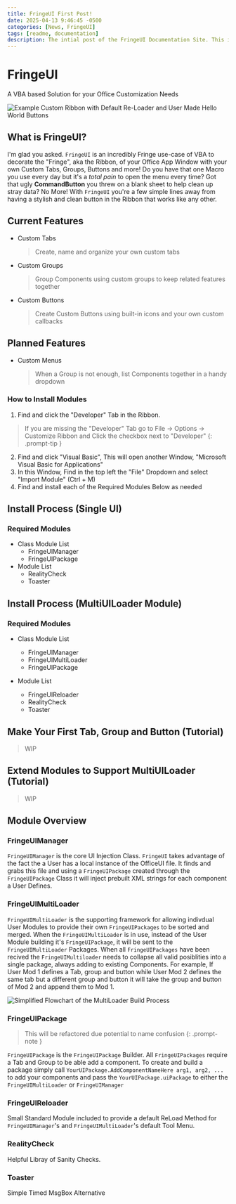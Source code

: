 ```yaml
---
title: FringeUI First Post!
date: 2025-04-13 9:46:45 -0500
categories: [News, FringeUI]
tags: [readme, documentation]
description: The intial post of the FringeUI Documentation Site. This is just a mirror of the Github Repo
---
```


# FringeUI
A VBA based Solution for your Office Customization Needs

![Example Custom Ribbon with Default Re-Loader and User Made Hello World Buttons](https://scorpiogameking.github.io/FringeUI/git_assets/images/HelloWordExampleBanner.png)

## What is FringeUI?
I'm glad you asked. `FringeUI` is an incredibly Fringe use-case of VBA to decorate the "Fringe", 
aka the Ribbon, of your Office App Window with your own Custom Tabs, Groups, Buttons and more! 
Do you have that one Macro you use every day but it's a *total pain* to open the menu every 
time? Got that ugly **CommandButton** you threw on a blank sheet to help clean up stray data? No
More! With `FringeUI` you're a few simple lines away from having a stylish and clean button in
the Ribbon that works like any other. 

## Current Features
- Custom Tabs
    > Create, name and organize your own custom tabs
- Custom Groups
    > Group Components using custom groups to keep related features together
- Custom Buttons
    > Create Custom Buttons using built-in icons and your own custom callbacks

## Planned Features
- Custom Menus
    > When a Group is not enough, list Components together in a handy dropdown

### How to Install Modules
1. Find and click the "Developer" Tab in the Ribbon.


> If you are missing the "Developer" Tab go to File -> Options -> Customize Ribbon and Click the 
> checkbox next to "Developer"
{: .prompt-tip }

2. Find and click "Visual Basic", This will open another Window, "Microsoft Visual Basic for Applications"
3. In this Window, Find in the top left the "File" Dropdown and select "Import Module" (Ctrl + M)
4. Find and install each of the Required Modules Below as needed

## Install Process (Single UI)
### Required Modules
- Class Module List
    - FringeUIManager
    - FringeUIPackage
- Module List
    - RealityCheck
    - Toaster

## Install Process (MultiUILoader Module)
### Required Modules
- Class Module List
    - FringeUIManager
    - FringeUIMultiLoader
    - FringeUIPackage

- Module List
    - FringeUIReloader
    - RealityCheck
    - Toaster

## Make Your First Tab, Group and Button (Tutorial)
> WIP

## Extend Modules to Support MultiUILoader (Tutorial)
> WIP

## Module Overview

### FringeUIManager
`FringeUIManager` is the core UI Injection Class. `FringeUI` takes advantage of the fact the a User has a local instance of the OfficeUI file.
It finds and grabs this file and using a `FringeUIPackage` created through the `FringeUIPackage` Class it will inject prebuilt XML strings for each
component a User Defines. 

### FringeUIMultiLoader
`FringeUIMultiLoader` is the supporting framework for allowing indivdual User Modules to provide their own `FringeUIPackages` to be sorted and merged.
When the `FringeUIMultiLoader` is in use, instead of the User Module building it's `FringeUIPackage`, it will be sent to the `FringeUIMultiLoader` Packages. 
When all `FringeUIPackages` have been recived the `FringeUIMultiloader` needs to collapse all valid posiblities into a single package, always adding to 
existing Components. For example, If User Mod 1 defines a Tab, group and button while User Mod 2 defines the same tab but a different group and button it 
will take the group and button of Mod 2 and append them to Mod 1.

![Simplified Flowchart of the MultiLoader Build Process](https://scorpiogameking.github.io/FringeUI/git_assets/images/MultiLoaderFlowChartSimple.png)

### FringeUIPackage
> This will be refactored due potential to name confusion
{: .prompt-note }

`FringeUIPackage` is the `FringeUIPackage` Builder. All `FringeUIPackages` require a Tab and Group to be able add a component. To create and build a package 
simply call `YourUIPackage.AddComponentNameHere arg1, arg2, ...` to add your components and pass the `YourUIPackage.uiPackage` to either the `FringeUIMultiLoader` 
or `FringeUIManager`

### FringeUIReloader
Small Standard Module included to provide a default ReLoad Method for `FringeUIManager`'s and `FringeUIMultiLoader`'s default Tool Menu. 

### RealityCheck
Helpful Libray of Sanity Checks.

### Toaster
Simple Timed MsgBox Alternative
